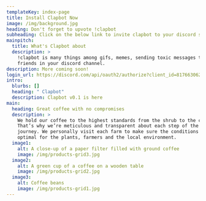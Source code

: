 ```yaml
---
templateKey: index-page
title: Install Clapbot Now
image: /img/background.jpg
heading: Don't forget to upvote !clapbot
subheading: Click on the below link to invite clapbot to your discord server
mainpitch:
  title: What's Clapbot about
  description: >
    !clapbot is many things among gifs, memes, sending toxic messages to your
    friends in your discord channel.
description: More coming soon!
login_url: https://discord.com/api/oauth2/authorize?client_id=817663062567026719&permissions=34880&scope=bot
intro:
  blurbs: []
  heading: " Clapbot"
  description: Clapbot v0.1 is here
main:
  heading: Great coffee with no compromises
  description: >
    We hold our coffee to the highest standards from the shrub to the cup.
    That’s why we’re meticulous and transparent about each step of the coffee’s
    journey. We personally visit each farm to make sure the conditions are
    optimal for the plants, farmers and the local environment.
  image1:
    alt: A close-up of a paper filter filled with ground coffee
    image: /img/products-grid3.jpg
  image2:
    alt: A green cup of a coffee on a wooden table
    image: /img/products-grid2.jpg
  image3:
    alt: Coffee beans
    image: /img/products-grid1.jpg
---
```

